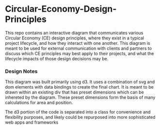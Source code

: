 # Circular-Economy-Design-Principles

This repo contains an interactive diagram that communicates various Circular Economy (CE) design principles, where they exist in a typical project lifecycle, and how they interact with one another.  This diagram is meant to be used for external communication with clients and partners to discuss which CE principles may best apply to their projects, and what the lifecycle impacts of those design decisions may be.

### Design Notes

This diagram was built primarily using d3.  It uses a combination of svg and dom elements with data bindings to create the final chart.  It is meant to be drawn within an existing div that has preset dimensions which can be inhereted by the diagram.  These preset dimensions form the basis of many calculations for area and position.

The d3 portion of the code is separated into a class for convenience and flexibility purposes, and likely could be repurposed into more sophisticated web apps and frameworks
